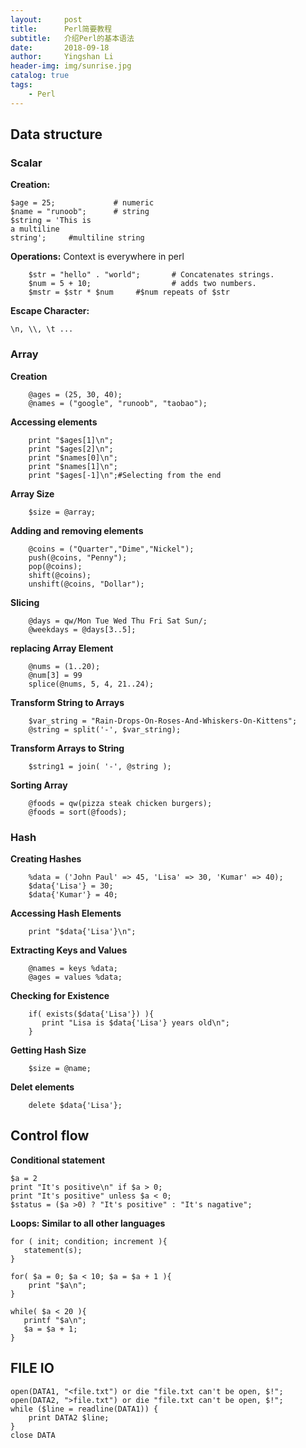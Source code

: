 ```yaml
---
layout:     post
title:      Perl简要教程
subtitle:   介绍Perl的基本语法
date:       2018-09-18
author:     Yingshan Li
header-img: img/sunrise.jpg
catalog: true
tags:
    - Perl
---
```


## Data structure

### Scalar

**Creation:**

```
$age = 25;             # numeric
$name = "runoob";      # string
$string = 'This is
a multiline
string';     #multiline string
```

**Operations:**
Context is everywhere in perl

```
	$str = "hello" . "world";       # Concatenates strings.
	$num = 5 + 10;                  # adds two numbers.
	$mstr = $str * $num		#$num repeats of $str
```

**Escape Character:**

```
\n, \\, \t ...

```

### Array

**Creation**

```
	@ages = (25, 30, 40);             
	@names = ("google", "runoob", "taobao");
```

**Accessing elements**

```
	print "$ages[1]\n";
	print "$ages[2]\n";
	print "$names[0]\n";
	print "$names[1]\n";
	print "$ages[-1]\n";#Selecting from the end
```

**Array Size**

```
	$size = @array;
```

**Adding and removing elements**

```
	@coins = ("Quarter","Dime","Nickel");
	push(@coins, "Penny");
	pop(@coins);
	shift(@coins);
	unshift(@coins, "Dollar");
```

**Slicing**

```
	@days = qw/Mon Tue Wed Thu Fri Sat Sun/;
	@weekdays = @days[3..5];
```

**replacing Array Element**

```
	@nums = (1..20);
	@num[3] = 99
	splice(@nums, 5, 4, 21..24); 
```

**Transform String to Arrays**

```
	$var_string = "Rain-Drops-On-Roses-And-Whiskers-On-Kittens";
	@string = split('-', $var_string);
```

**Transform Arrays to String**

```
	$string1 = join( '-', @string );
```

**Sorting Array**

```
	@foods = qw(pizza steak chicken burgers);
	@foods = sort(@foods);
```

### Hash

**Creating Hashes**

```
	%data = ('John Paul' => 45, 'Lisa' => 30, 'Kumar' => 40);
	$data{'Lisa'} = 30;
	$data{'Kumar'} = 40;
```

**Accessing Hash Elements**

```
	print "$data{'Lisa'}\n";
```

**Extracting Keys and Values**

```
	@names = keys %data;
	@ages = values %data;
```

**Checking for Existence**

```
	if( exists($data{'Lisa'}) ){
	   print "Lisa is $data{'Lisa'} years old\n";
	}
```

**Getting Hash Size**

```
	$size = @name;
```

**Delet elements**

```
	delete $data{'Lisa'};
```


## Control flow


**Conditional statement**

```
$a = 2
print "It's positive\n" if $a > 0;
print "It's positive" unless $a < 0;
$status = ($a >0) ? "It's positive" : "It's nagative";
```

**Loops: Similar to all other languages**

```
for ( init; condition; increment ){
   statement(s);
}

for( $a = 0; $a < 10; $a = $a + 1 ){
    print "$a\n";
}

while( $a < 20 ){
   printf "$a\n";
   $a = $a + 1;
}
```

## FILE IO

```
open(DATA1, "<file.txt") or die "file.txt can't be open, $!";
open(DATA2, ">file.txt") or die "file.txt can't be open, $!";
while ($line = readline(DATA1)) {
	print DATA2 $line;
}
close DATA
```
